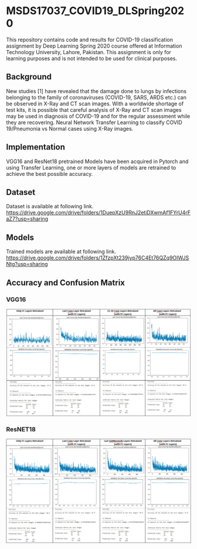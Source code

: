 # MSDS17037_COVID19_DLSpring2020

This repository contains code and results for COVID-19 classification assignment by Deep Learning Spring 2020 course offered at Information Technology University, Lahore, Pakistan. This assignment is only for learning purposes and is not intended to be used for clinical purposes.

## Background
New studies [1] have revealed that the damage done to lungs by infections belonging to the family of coronaviruses (COVID-19, SARS, ARDS etc.) can be observed in X-Ray and CT scan images. 
With a worldwide shortage of test kits, it is possible that careful analysis of X-Ray and CT scan images may be used in diagnosis of COVID-19 and for the regular assessment while they are recovering.
Neural Network Transfer Learning to classify COVID 19/Pneumonia vs Normal cases using X-Ray images.

## Implementation
VGG16 and ResNet18 pretrained Models have been acquired in Pytorch and using Transfer Learning, one or more layers of models are retrained to achieve the best possible accuracy.

## Dataset
Dataset is available at following link.
https://drive.google.com/drive/folders/1DuepXzU9RnJ2etiDXwmAf1FYrU4rFaZ7?usp=sharing

## Models
Trained models are available at following link.
https://drive.google.com/drive/folders/1ZfzpXt239jyp76C4Et76QZq9OIWJSNtg?usp=sharing

## Accuracy and Confusion Matrix
### VGG16
![](https://github.com/mmsufian1982/MSDS17037_COVID19_DLSpring2020/blob/master/images/VGG16.jpg)

### ResNET18
![](https://github.com/mmsufian1982/MSDS17037_COVID19_DLSpring2020/blob/master/images/ResNet18.jpg)
